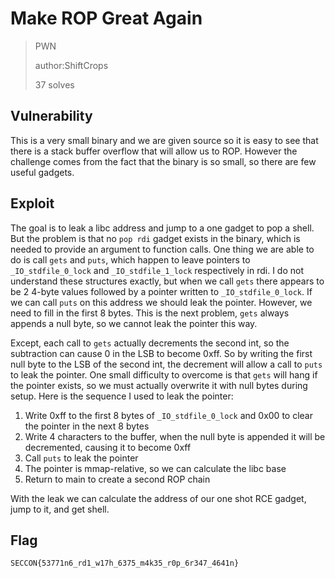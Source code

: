 # Make ROP Great Again

> PWN
>
> author:ShiftCrops
>
> 37 solves

## Vulnerability

This is a very small binary and we are given source so it is easy to see that there is a stack buffer overflow that will allow us to ROP. However the challenge comes from the fact that the binary is so small, so there are few useful gadgets.

## Exploit

The goal is to leak a libc address and jump to a one gadget to pop a shell. But the problem is that no `pop rdi` gadget exists in the binary, which is needed to provide an argument to function calls. One thing we are able to do is call `gets` and `puts`, which happen to leave pointers to `_IO_stdfile_0_lock` and `_IO_stdfile_1_lock` respectively in rdi. I do not understand these structures exactly, but when we call `gets` there appears to be 2 4-byte values followed by a pointer written to `_IO_stdfile_0_lock`. If we can call `puts` on this address we should leak the pointer. However, we need to fill in the first 8 bytes. This is the next problem, `gets` always appends a null byte, so we cannot leak the pointer this way.

Except, each call to `gets` actually decrements the second int, so the subtraction can cause 0 in the LSB to become 0xff. So by writing the first null byte to the LSB of the second int, the decrement will allow a call to `puts` to leak the pointer. One small difficulty to overcome is that `gets` will hang if the pointer exists, so we must actually overwrite it with null bytes during setup. Here is the sequence I used to leak the pointer:

1. Write 0xff to the first 8 bytes of `_IO_stdfile_0_lock` and 0x00 to clear the pointer in the next 8 bytes
2. Write 4 characters to the buffer, when the null byte is appended it will be decremented, causing it to become 0xff
3. Call `puts` to leak the pointer
4. The pointer is mmap-relative, so we can calculate the libc base
5. Return to main to create a second ROP chain

With the leak we can calculate the address of our one shot RCE gadget, jump to it, and get shell.

## Flag

`SECCON{53771n6_rd1_w17h_6375_m4k35_r0p_6r347_4641n}`

